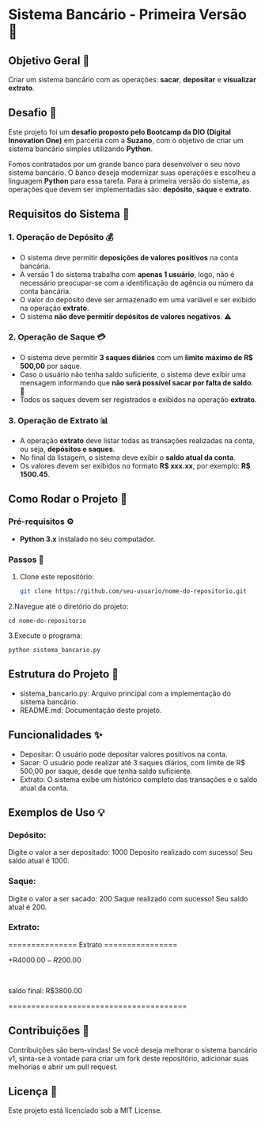 # Sistema Bancário - Primeira Versão 🏦

## Objetivo Geral 🎯

Criar um sistema bancário com as operações: **sacar**, **depositar** e **visualizar extrato**.

## Desafio 🚀

Este projeto foi um **desafio proposto pelo Bootcamp da DIO (Digital Innovation One)** em parceria com a **Suzano**, com o objetivo de criar um sistema bancário simples utilizando **Python**.

Fomos contratados por um grande banco para desenvolver o seu novo sistema bancário. O banco deseja modernizar suas operações e escolheu a linguagem **Python** para essa tarefa. Para a primeira versão do sistema, as operações que devem ser implementadas são: **depósito**, **saque** e **extrato**.

## Requisitos do Sistema 📝

### 1. **Operação de Depósito 💰**
- O sistema deve permitir **deposições de valores positivos** na conta bancária.
- A versão 1 do sistema trabalha com **apenas 1 usuário**, logo, não é necessário preocupar-se com a identificação de agência ou número da conta bancária.
- O valor do depósito deve ser armazenado em uma variável e ser exibido na operação **extrato**.
- O sistema **não deve permitir depósitos de valores negativos**. ⚠️

### 2. **Operação de Saque 💳**
- O sistema deve permitir **3 saques diários** com um **limite máximo de R$ 500,00** por saque.
- Caso o usuário não tenha saldo suficiente, o sistema deve exibir uma mensagem informando que **não será possível sacar por falta de saldo**. 💸
- Todos os saques devem ser registrados e exibidos na operação **extrato**.

### 3. **Operação de Extrato 📊**
- A operação **extrato** deve listar todas as transações realizadas na conta, ou seja, **depósitos e saques**.
- No final da listagem, o sistema deve exibir o **saldo atual da conta**.
- Os valores devem ser exibidos no formato **R$ xxx.xx**, por exemplo: **R$ 1500.45**.

## Como Rodar o Projeto 🚀

### Pré-requisitos ⚙️

- **Python 3.x** instalado no seu computador.

### Passos 🔄


1. Clone este repositório:
    ```bash
   git clone https://github.com/seu-usuario/nome-do-repositorio.git

2.Navegue até o diretório do projeto:

    cd nome-do-repositorio

3.Execute o programa:

    python sistema_bancario.py

## Estrutura do Projeto 📁

- sistema_bancario.py: Arquivo principal com a implementação do sistema bancário.
- README.md: Documentação deste projeto.

## Funcionalidades ✨
- Depositar: O usuário pode depositar valores positivos na conta.
- Sacar: O usuário pode realizar até 3 saques diários, com limite de R$ 500,00 por saque, desde que tenha saldo suficiente.
- Extrato: O sistema exibe um histórico completo das transações e o saldo atual da conta.

## Exemplos de Uso 💡

### Depósito:
Digite o valor a ser depositado: 1000
Deposito realizado com sucesso! Seu saldo atual é 1000.

### Saque:
Digite o valor a ser sacado: 200
Saque realizado com sucesso! Seu saldo atual é 200.

### Extrato:
=============== Extrato ================

+R$4000.00  
-R$200.00  

<br>

saldo final: R$3800.00

=======================================



## Contribuições 🤝
Contribuições são bem-vindas! Se você deseja melhorar o sistema bancário v1, sinta-se à vontade para criar um fork deste repositório, adicionar suas melhorias e abrir um pull request.

## Licença 📄
Este projeto está licenciado sob a MIT License.
